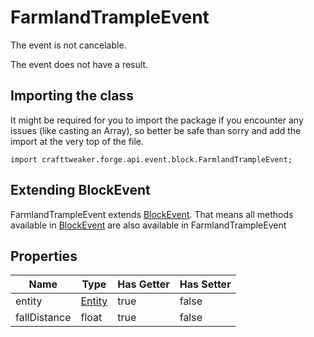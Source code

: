 # FarmlandTrampleEvent

The event is not cancelable.

The event does not have a result.

## Importing the class

It might be required for you to import the package if you encounter any issues (like casting an Array), so better be safe than sorry and add the import at the very top of the file.
```zenscript
import crafttweaker.forge.api.event.block.FarmlandTrampleEvent;
```


## Extending BlockEvent

FarmlandTrampleEvent extends [BlockEvent](/forge/api/event/block/BlockEvent). That means all methods available in [BlockEvent](/forge/api/event/block/BlockEvent) are also available in FarmlandTrampleEvent

## Properties

|     Name     |                 Type                 | Has Getter | Has Setter |
|--------------|--------------------------------------|------------|------------|
| entity       | [Entity](/vanilla/api/entity/Entity) | true       | false      |
| fallDistance | float                                | true       | false      |

